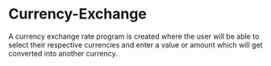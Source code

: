 # Currency-Exchange
A currency exchange rate program is created where the user will be able to select their respective currencies and enter a value or amount which will get converted into another currency.
